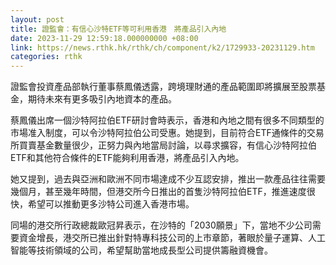 ```yaml
---
layout: post
title: 證監會：有信心沙特ETF等可利用香港　將產品引入內地
date: 2023-11-29 12:59:18.000000000 +08:00
link: https://news.rthk.hk/rthk/ch/component/k2/1729933-20231129.htm
categories: rthk
---
```


證監會投資產品部執行董事蔡鳳儀透露，跨境理財通的產品範圍即將擴展至股票基金，期待未來有更多吸引內地資本的產品。

蔡鳳儀出席一個沙特阿拉伯ETF研討會時表示，香港和內地之間有很多不同類型的市場准入制度，可以令沙特阿拉伯公司受惠。她提到，目前符合ETF通條件的交易所買賣基金數量很少，正努力與內地當局討論，以尋求擴容，有信心沙特阿拉伯ETF和其他符合條件的ETF能夠利用香港，將產品引入內地。

她又提到，過去與亞洲和歐洲不同市場達成不少互認安排，推出一款產品往往需要幾個月，甚至幾年時間，但港交所今日推出的首隻沙特阿拉伯ETF，推進速度很快，希望可以推動更多沙特公司進入香港市場。

同場的港交所行政總裁歐冠昇表示，在沙特的「2030願景」下，當地不少公司需要資金增長，港交所已推出針對特專科技公司的上市章節，著眼於量子運算、人工智能等技術領域的公司，希望幫助當地成長型公司提供籌融資機會。
